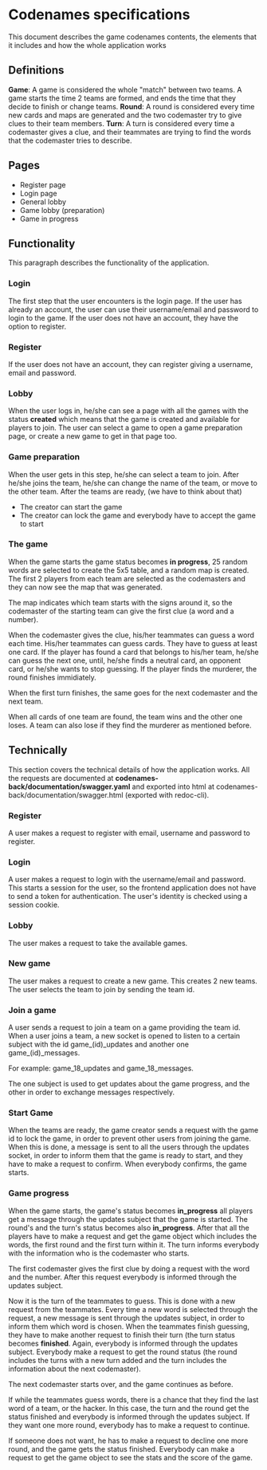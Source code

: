 
# Codenames specifications

This document describes the game codenames contents, the elements that it includes and how the whole application works

## Definitions
**Game**: A game is considered the whole "match" between two teams. A game starts the time 2 teams are formed, and ends the time that they decide to finish or change teams.
**Round**: A round is considered every time new cards and maps are generated and the two codemaster try to give clues to their team members.
**Turn**: A turn is considered every time a codemaster gives a clue, and their teammates are trying to find the words that the codemaster tries to describe.

## Pages
- Register page
- Login page
- General lobby
- Game lobby (preparation)
- Game in progress

## Functionality
This paragraph describes the functionality of the application.

### Login
The first step that the user encounters is the login page. If the user has already an account, the user can use their username/email and password to login to the game. If the user does not have an account, they have the option to register.

### Register
If the user does not have an account, they can register giving a username, email and password.

### Lobby
When the user logs in, he/she can see a page with all the games with the status **created** which means that the game is created and available for players to join. The user can select a game to open a game preparation page, or create a new game to get in that page too.

### Game preparation
When the user gets in this step, he/she can select a team to join. After he/she joins the team, he/she can change the name of the team, or move to the other team. After the teams are ready, (we have to think about that)
- The creator can start the game
- The creator can lock the game and everybody have to accept the game to start

### The game
When the game starts the game status becomes **in progress**, 25 random words are selected to create the 5x5 table, and a random map is created. The first 2 players from each team are selected as the codemasters and they can now see the map that was generated.

The map indicates which team starts with the signs around it, so the codemaster of the starting team can give the first clue (a word and a number).

When the codemaster gives the clue, his/her teammates can guess a word each time. His/her teammates can guess cards. They have to guess at least one card. If the player has found a card that belongs to his/her team, he/she can guess the next one, until, he/she finds a neutral card, an opponent card, or he/she wants to stop guessing. If the player finds the murderer, the round finishes immidiately.

When the first turn finishes, the same goes for the next codemaster and the next team.

When all cards of one team are found, the team wins and the other one loses. A team can also lose if they find the murderer as mentioned before.

  

## Technically
This section covers the technical details of how the application works. All the requests are documented at **codenames-back/documentation/swagger.yaml** and exported into html at codenames-back/documentation/swagger.html (exported with redoc-cli).

### Register
A user makes a request to register with email, username and password to register.

### Login
A user makes a request to login with the username/email and password. This starts a session for the user, so the frontend application does not have to send a token for authentication. The user's identity is checked using a session cookie.

### Lobby
The user makes a request to take the available games.

### New game
The user makes a request to create a new game. This creates 2 new teams. The user selects the team to join by sending the team id.

### Join a game
A user sends a request to join a team on a game providing the team id.  When a user joins a team, a new socket is opened to listen to a certain subject with the id game\_(id)\_updates and another one game\_(id)\_messages.

For example: game\_18\_updates and game\_18\_messages.

The one subject is used to get updates about the game progress, and the other in order to exchange messages respectively.

### Start Game

When the teams are ready, the game creator sends a request with the game id to lock the game, in order to prevent other users from joining the game. When this is done, a message is sent to all the users through the updates socket, in order to inform them that the game is ready to start, and they have to make a request to confirm. When everybody confirms, the game starts.

### Game progress
When the game starts, the game's status becomes **in_progress** all players get a message through the updates subject that the game is started. The round's and the turn's status becomes also **in_progress**. After that all the players have to make a request and get the game object which includes the words, the first round and the first turn within it. The turn informs everybody with the information who is the codemaster who starts.

The first codemaster gives the first clue by doing a request with the word and the number. After this request everybody is informed through the updates subject.

Now it is the turn of the teammates to guess. This is done with a new request from the teammates. Every time a new word is selected through the request, a new message is sent through the updates subject, in order to inform them which word is chosen. When the teammates finish guessing, they have to make another request to finish their turn (the turn status becomes **finished**. Again, everybody is informed through the updates subject. Everybody make a request to get the round status (the round includes the turns with a new turn added and the turn includes the information about the next codemaster).

The next codemaster starts over, and the game continues as before.

If while the teammates guess words, there is a chance that they find the last word of a team, or the hacker. In this case, the turn and the round get the status finished and everybody is informed through the updates subject. If they want one more round, everybody has to make a request to continue. 

If someone does not want, he has to make a request to decline one more round, and the game gets the status finished. Everybody can make a request to get the game object to see the stats and the score of the game.
